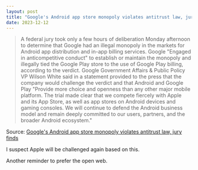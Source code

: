 ```yaml
---
layout: post
title: "Google's Android app store monopoly violates antitrust law, jury finds"
date: 2023-12-12
---
```


> A federal jury took only a few hours of deliberation Monday afternoon to
determine that Google had an illegal monopoly in the markets for Android
app distribution and in-app billing services. Google "Engaged in
anticompetitive conduct" to establish or maintain the monopoly and
illegally tied the Google Play store to the use of Google Play billing,
according to the verdict. Google Government Affairs & Public Policy VP
Wilson White said in a statement provided to the press that the company
would challenge the verdict and that Android and Google Play "Provide more
choice and openness than any other major mobile platform. The trial made
clear that we compete fiercely with Apple and its App Store, as well as app
stores on Android devices and gaming consoles. We will continue to defend
the Android business model and remain deeply committed to our users,
partners, and the broader Android ecosystem."

Source: [Google's Android app store monopoly violates antitrust law, jury
finds](https://arstechnica.com/?p=1990262)

I suspect Apple will be challenged again based on this.

Another reminder to prefer the open web.


